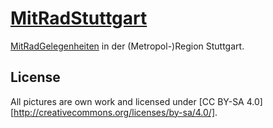 # [MitRadStuttgart](http://mitradstuttgart.de/)

[MitRadGelegenheiten](http://mitradgelegenheit.org/) in der
(Metropol-)Region Stuttgart.


## License

All pictures are own work and licensed under [CC BY-SA 4.0][http://creativecommons.org/licenses/by-sa/4.0/].